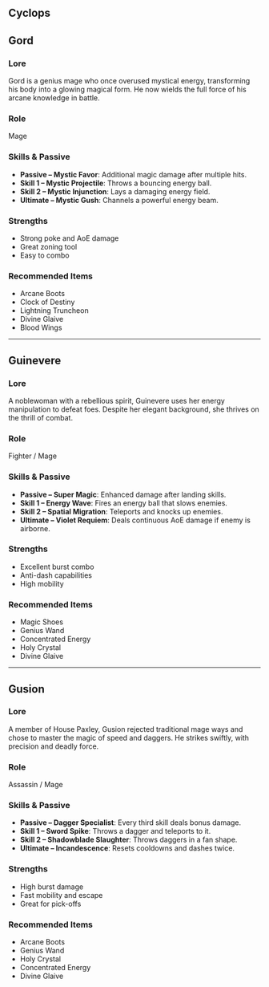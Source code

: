 ## Cyclops

## Gord

### Lore  
Gord is a genius mage who once overused mystical energy, transforming his body into a glowing magical form. He now wields the full force of his arcane knowledge in battle.

### Role  
Mage

### Skills & Passive  
- **Passive – Mystic Favor**: Additional magic damage after multiple hits.  
- **Skill 1 – Mystic Projectile**: Throws a bouncing energy ball.  
- **Skill 2 – Mystic Injunction**: Lays a damaging energy field.  
- **Ultimate – Mystic Gush**: Channels a powerful energy beam.

### Strengths  
- Strong poke and AoE damage  
- Great zoning tool  
- Easy to combo  

### Recommended Items  
- Arcane Boots  
- Clock of Destiny  
- Lightning Truncheon  
- Divine Glaive  
- Blood Wings  

---

## Guinevere

### Lore  
A noblewoman with a rebellious spirit, Guinevere uses her energy manipulation to defeat foes. Despite her elegant background, she thrives on the thrill of combat.

### Role  
Fighter / Mage

### Skills & Passive  
- **Passive – Super Magic**: Enhanced damage after landing skills.  
- **Skill 1 – Energy Wave**: Fires an energy ball that slows enemies.  
- **Skill 2 – Spatial Migration**: Teleports and knocks up enemies.  
- **Ultimate – Violet Requiem**: Deals continuous AoE damage if enemy is airborne.

### Strengths  
- Excellent burst combo  
- Anti-dash capabilities  
- High mobility  

### Recommended Items  
- Magic Shoes  
- Genius Wand  
- Concentrated Energy  
- Holy Crystal  
- Divine Glaive  

---

## Gusion

### Lore  
A member of House Paxley, Gusion rejected traditional mage ways and chose to master the magic of speed and daggers. He strikes swiftly, with precision and deadly force.

### Role  
Assassin / Mage

### Skills & Passive  
- **Passive – Dagger Specialist**: Every third skill deals bonus damage.  
- **Skill 1 – Sword Spike**: Throws a dagger and teleports to it.  
- **Skill 2 – Shadowblade Slaughter**: Throws daggers in a fan shape.  
- **Ultimate – Incandescence**: Resets cooldowns and dashes twice.

### Strengths  
- High burst damage  
- Fast mobility and escape  
- Great for pick-offs  

### Recommended Items  
- Arcane Boots  
- Genius Wand  
- Holy Crystal  
- Concentrated Energy  
- Divine Glaive  
